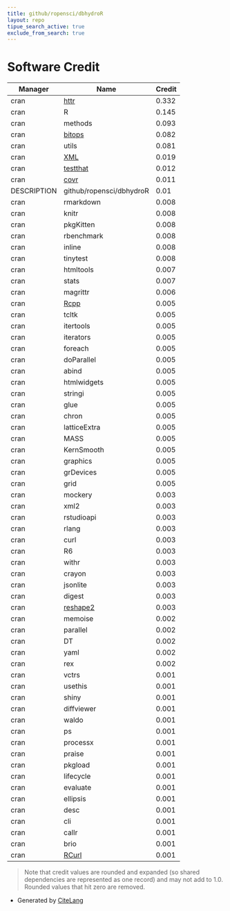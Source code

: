 ```yaml
---
title: github/ropensci/dbhydroR
layout: repo
tipue_search_active: true
exclude_from_search: true
---
```

# Software Credit

|Manager|Name|Credit|
|-------|----|------|
|cran|[httr](https://httr.r-lib.org/)|0.332|
|cran|R|0.145|
|cran|methods|0.093|
|cran|[bitops](https://github.com/mmaechler/R-bitops)|0.082|
|cran|utils|0.081|
|cran|[XML](http://www.omegahat.net/RSXML/)|0.019|
|cran|[testthat](https://testthat.r-lib.org)|0.012|
|cran|[covr](https://covr.r-lib.org)|0.011|
|DESCRIPTION|github/ropensci/dbhydroR|0.01|
|cran|rmarkdown|0.008|
|cran|knitr|0.008|
|cran|pkgKitten|0.008|
|cran|rbenchmark|0.008|
|cran|inline|0.008|
|cran|tinytest|0.008|
|cran|htmltools|0.007|
|cran|stats|0.007|
|cran|magrittr|0.006|
|cran|[Rcpp](http://www.rcpp.org)|0.005|
|cran|tcltk|0.005|
|cran|itertools|0.005|
|cran|iterators|0.005|
|cran|foreach|0.005|
|cran|doParallel|0.005|
|cran|abind|0.005|
|cran|htmlwidgets|0.005|
|cran|stringi|0.005|
|cran|glue|0.005|
|cran|chron|0.005|
|cran|latticeExtra|0.005|
|cran|MASS|0.005|
|cran|KernSmooth|0.005|
|cran|graphics|0.005|
|cran|grDevices|0.005|
|cran|grid|0.005|
|cran|mockery|0.003|
|cran|xml2|0.003|
|cran|rstudioapi|0.003|
|cran|rlang|0.003|
|cran|curl|0.003|
|cran|R6|0.003|
|cran|withr|0.003|
|cran|crayon|0.003|
|cran|jsonlite|0.003|
|cran|digest|0.003|
|cran|[reshape2](https://github.com/hadley/reshape)|0.003|
|cran|memoise|0.002|
|cran|parallel|0.002|
|cran|DT|0.002|
|cran|yaml|0.002|
|cran|rex|0.002|
|cran|vctrs|0.001|
|cran|usethis|0.001|
|cran|shiny|0.001|
|cran|diffviewer|0.001|
|cran|waldo|0.001|
|cran|ps|0.001|
|cran|processx|0.001|
|cran|praise|0.001|
|cran|pkgload|0.001|
|cran|lifecycle|0.001|
|cran|evaluate|0.001|
|cran|ellipsis|0.001|
|cran|desc|0.001|
|cran|cli|0.001|
|cran|callr|0.001|
|cran|brio|0.001|
|cran|[RCurl](http://www.omegahat.net/RCurl)|0.001|


> Note that credit values are rounded and expanded (so shared dependencies are represented as one record) and may not add to 1.0. Rounded values that hit zero are removed.


- Generated by [CiteLang](https://github.com/vsoch/citelang)
